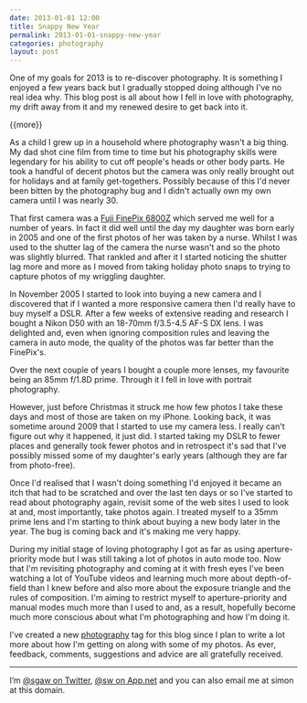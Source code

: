 ```yaml
---
date: 2013-01-01 12:00
title: Snappy New Year
permalink: 2013-01-01-snappy-new-year
categories: photography
layout: post
---
```


One of my goals for 2013 is to re-discover photography. It is something I enjoyed a few years back but I gradually stopped doing although I've no real idea why. This blog post is all about how I fell in love with photography, my drift away from it and my renewed desire to get back into it.

{{more}}

As a child I grew up in a household where photography wasn't a big thing. My dad shot cine film from time to time but his photography skills were legendary for his ability to cut off people's heads or other body parts. He took a handful of decent photos but the camera was only really brought out for holidays and at family get-togethers. Possibly because of this I'd never been bitten by the photography bug and I didn't actually own my own camera until I was nearly 30.

That first camera was a [Fuji FinePix 6800Z](http://www.dpreview.com/reviews/fuji6800z) which served me well for a number of years. In fact it did well until the day my daughter was born early in 2005 and one of the first photos of her was taken by a nurse. Whilst I was used to the shutter lag of the camera the nurse wasn't and so the photo was slightly blurred. That rankled and after it I started noticing the shutter lag more and more as I moved from taking holiday photo snaps to trying to capture photos of my wriggling daughter.

In November 2005 I started to look into buying a new camera and I discovered that if I wanted a more responsive camera then I'd really have to buy myself a DSLR. After a few weeks of extensive reading and research I bought a Nikon D50 with an 18-70mm f/3.5-4.5 AF-S DX lens. I was delighted and, even when ignoring composition rules and leaving the camera in auto mode, the quality of the photos was far better than the FinePix's.

Over the next couple of years I bought a couple more lenses, my favourite being an 85mm f/1.8D prime. Through it I fell in love with portrait photography.

However, just before Christmas it struck me how few photos I take these days and most of those are taken on my iPhone. Looking back, it was sometime around 2009 that I started to use my camera less. I really can't figure out why it happened, it just did. I started taking my DSLR to fewer places and generally took fewer photos and in retrospect it's sad that I've possibly missed some of my daughter's early years (although they are far from photo-free).

Once I'd realised that I wasn't doing something I'd enjoyed it became an itch that had to be scratched and over the last ten days or so I've started to read about photography again, revisit some of the web sites I used to look at and, most importantly, take photos again. I treated myself to a 35mm prime lens and I'm starting to think about buying a new body later in the year. The bug is coming back and it's making me very happy.

During my initial stage of loving photography I got as far as using aperture-priority mode but I was still taking a lot of photos in auto mode too. Now that I'm revisiting photography and coming at it with fresh eyes I've been watching a lot of YouTube videos and learning much more about depth-of-field than I knew before and also more about the exposure triangle and the rules of composition. I'm aiming to restrict myself to aperture-priority and manual modes much more than I used to and, as a result, hopefully become much more conscious about what I'm photographing and how I'm doing it.

I've created a new [photography](http://swwritings.com/tag/photography) tag for this blog since I plan to write a lot more about how I'm getting on along with some of my photos. As ever, feedback, comments, suggestions and advice are all gratefully received.

---

I’m [@sgaw on Twitter](http://twitter.com/sgaw), [@sw on App.net](https://alpha.app.net/sw) and you can also email me at simon at this domain.